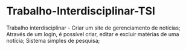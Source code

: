 # Trabalho-Interdisciplinar-TSI
Trabalho interdisciplinar - Criar um site de gerenciamento de notícias;
Através de um login, é possível criar, editar e excluir matérias de uma notícia;
Sistema simples de pesquisa;
